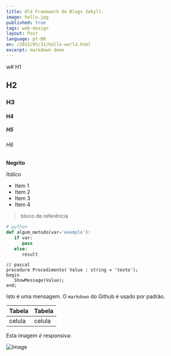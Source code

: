 ```yaml
---
title: Olá Framework de Blogs Jekyll.
image: hello.jpg
published: true
tags: web-design
layout: Post
language: pt-BR
en: /2015/05/31/hello-world.html
excerpt: markdown demo
---
```


w# H1

## H2

### H3

#### H4

##### H5

###### H6

**Negrito**

*Itálico*

- Item 1
- Item 2
- Item 3
- Item 4

> bloco de referência

``` python
# python
def algum_metodo(var='exemplo'):
   if var:
      pass
   else:
      result
```

``` delphi
// pascal
procedure Procedimento( Value : string = 'texto');
begin
   ShowMessage(Value);
end;
```

Isto é uma mensagem. O `markdown` do Github é usado por padrão. 

| Tabela | Tabela |
| ------ | ------ |
| celula | celula |

Esta imagem *é* responsiva:
<p><img class="img-responsive center-block" src="http://rafael.picanco.nom.br/media/fpe/fpe.jpeg" alt="Image" /></p>